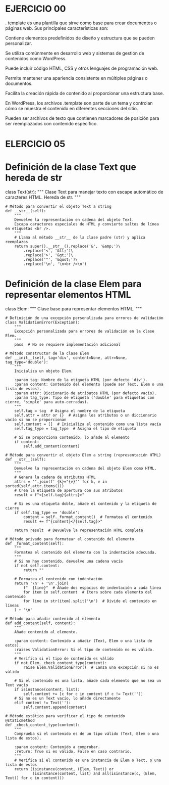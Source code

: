 # EJERCICIO 00

. template es una plantilla que sirve como base para crear documentos o páginas web. Sus principales características son:

Contiene elementos predefinidos de diseño y estructura que se pueden personalizar.

Se utiliza comúnmente en desarrollo web y sistemas de gestión de contenidos como WordPress.

Puede incluir código HTML, CSS y otros lenguajes de programación web.

Permite mantener una apariencia consistente en múltiples páginas o documentos.

Facilita la creación rápida de contenido al proporcionar una estructura base.

En WordPress, los archivos .template son parte de un tema y controlan cómo se muestra el contenido en diferentes secciones del sitio.

Pueden ser archivos de texto que contienen marcadores de posición para ser reemplazados con contenido específico.








# ELERCICIO 05



# Definición de la clase Text que hereda de str
class Text(str):
    """
    Clase Text para manejar texto con escape automático de caracteres HTML.
    Hereda de str.
    """

    # Método para convertir el objeto Text a string
    def __str__(self):
        """
        Devuelve la representación en cadena del objeto Text.
        Escapa caracteres especiales de HTML y convierte saltos de línea en etiquetas <br />.
        """
        # Llama al método __str__ de la clase padre (str) y aplica reemplazos
        return super().__str__().replace('&', '&amp;')\
            .replace('<', '&lt;')\
            .replace('>', '&gt;')\
            .replace('"', '&quot;')\
            .replace('\n', '\n<br />\n')

# Definición de la clase Elem para representar elementos HTML
class Elem:
    """
    Clase base para representar elementos HTML.
    """

    # Definición de una excepción personalizada para errores de validación
    class ValidationError(Exception):
        """
        Excepción personalizada para errores de validación en la clase Elem.
        """
        pass  # No se requiere implementación adicional

    # Método constructor de la clase Elem
    def __init__(self, tag='div', content=None, attr=None, tag_type='double'):
        """
        Inicializa un objeto Elem.

        :param tag: Nombre de la etiqueta HTML (por defecto 'div').
        :param content: Contenido del elemento (puede ser Text, Elem o una lista de estos).
        :param attr: Diccionario de atributos HTML (por defecto vacío).
        :param tag_type: Tipo de etiqueta ('double' para etiquetas con cierre, 'simple' para auto-cerradas).
        """
        self.tag = tag  # Asigna el nombre de la etiqueta
        self.attr = attr or {}  # Asigna los atributos o un diccionario vacío si no se proporcionan
        self.content = []  # Inicializa el contenido como una lista vacía
        self.tag_type = tag_type  # Asigna el tipo de etiqueta

        # Si se proporciona contenido, lo añade al elemento
        if content:
            self.add_content(content)

    # Método para convertir el objeto Elem a string (representación HTML)
    def __str__(self):
        """
        Devuelve la representación en cadena del objeto Elem como HTML.
        """
        # Genera la cadena de atributos HTML
        attrs = ''.join(f' {k}="{v}"' for k, v in sorted(self.attr.items()))
        # Crea la etiqueta de apertura con sus atributos
        result = f"<{self.tag}{attrs}>"

        # Si es una etiqueta doble, añade el contenido y la etiqueta de cierre
        if self.tag_type == 'double':
            content = self._format_content()  # Formatea el contenido
            result += f"{content}</{self.tag}>"
        
        return result  # Devuelve la representación HTML completa

    # Método privado para formatear el contenido del elemento
    def _format_content(self):
        """
        Formatea el contenido del elemento con la indentación adecuada.
        """
        # Si no hay contenido, devuelve una cadena vacía
        if not self.content:
            return ""
        
        # Formatea el contenido con indentación
        return '\n' + '\n'.join(
            f"  {line}"  # Añade dos espacios de indentación a cada línea
            for item in self.content  # Itera sobre cada elemento del contenido
            for line in str(item).split('\n')  # Divide el contenido en líneas
        ) + '\n'

    # Método para añadir contenido al elemento
    def add_content(self, content):
        """
        Añade contenido al elemento.

        :param content: Contenido a añadir (Text, Elem o una lista de estos).
        :raises ValidationError: Si el tipo de contenido no es válido.
        """
        # Verifica si el tipo de contenido es válido
        if not Elem._check_content_type(content):
            raise Elem.ValidationError()  # Lanza una excepción si no es válido

        # Si el contenido es una lista, añade cada elemento que no sea un Text vacío
        if isinstance(content, list):
            self.content += [c for c in content if c != Text('')]
        # Si no es un Text vacío, lo añade directamente
        elif content != Text(''):
            self.content.append(content)

    # Método estático para verificar el tipo de contenido
    @staticmethod
    def _check_content_type(content):
        """
        Comprueba si el contenido es de un tipo válido (Text, Elem o una lista de estos).

        :param content: Contenido a comprobar.
        :return: True si es válido, False en caso contrario.
        """
        # Verifica si el contenido es una instancia de Elem o Text, o una lista de estos
        return (isinstance(content, (Elem, Text)) or
                (isinstance(content, list) and all(isinstance(c, (Elem, Text)) for c in content)))
